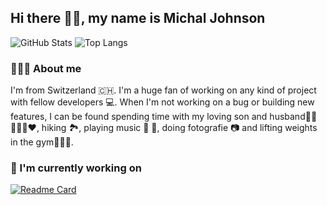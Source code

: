 ## Hi there 👋🏻, my name is Michal Johnson
![GitHub Stats](https://github-readme-stats.vercel.app/api/?username=michaljohnson&show_icons=true&theme=transparent&hide=contribs&show=prs_merged,reviews&line_height=24&icon_color=ffd733&include_all_commits=true) 
![Top Langs](https://github-readme-stats.vercel.app/api/top-langs/?username=michaljohnson&layout=compact&theme=transparent&size_weight=0.5&count_weight1&langs_count=10&hide=Roff,CMake,Makefile,Batchfile)

### 🙋🏼‍♀ About me
I'm from Switzerland 🇨🇭. I'm a huge fan of working on any kind of project with fellow developers 💻. When I'm not working on a bug or building new features, I can be found spending time with my loving son and husband👶🏽🙋🏾‍♂️❤️, hiking 🏞️, playing music 🎤 🎹, doing fotografie 📷  and lifting weights in the gym🏋🏼‍♀️.

### 🚀 I'm currently working on 
[![Readme Card](https://github-readme-stats.vercel.app/api/pin/?username=nova-omnia&repo=lernello&show_owner=true&description_lines_count=1&theme=transparent)](https://github.com/nova-omnia/lernello)
